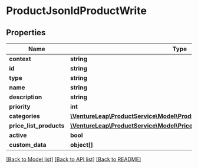 # ProductJsonldProductWrite

## Properties
Name | Type | Description | Notes
------------ | ------------- | ------------- | -------------
**context** | **string** |  | [optional] 
**id** | **string** |  | [optional] 
**type** | **string** |  | [optional] 
**name** | **string** |  | 
**description** | **string** |  | [optional] 
**priority** | **int** |  | [optional] 
**categories** | [**\VentureLeap\ProductService\Model\ProductCategoryJsonldProductWrite[]**](ProductCategoryJsonldProductWrite.md) |  | [optional] 
**price_list_products** | [**\VentureLeap\ProductService\Model\PriceListProductJsonldProductWrite[]**](PriceListProductJsonldProductWrite.md) |  | [optional] 
**active** | **bool** |  | [optional] 
**custom_data** | **object[]** |  | [optional] 

[[Back to Model list]](../../README.md#documentation-for-models) [[Back to API list]](../../README.md#documentation-for-api-endpoints) [[Back to README]](../../README.md)

